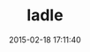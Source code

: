 ---
layout: post
title:  "ladle"
repo:   "NUBIC/ladle"
date:   2015-02-18 17:11:40
gemurl: http://github.com/NUBIC/ladle
---